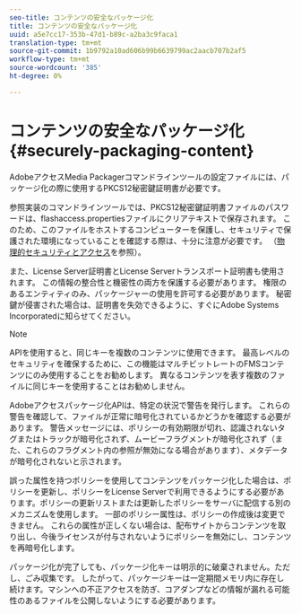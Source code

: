 ```yaml
---
seo-title: コンテンツの安全なパッケージ化
title: コンテンツの安全なパッケージ化
uuid: a5e7cc17-353b-47d1-b89c-a2ba3c9faca1
translation-type: tm+mt
source-git-commit: 1b9792a10ad606b99b6639799ac2aacb707b2af5
workflow-type: tm+mt
source-wordcount: '385'
ht-degree: 0%

---
```



# コンテンツの安全なパッケージ化{#securely-packaging-content}

AdobeアクセスMedia Packagerコマンドラインツールの設定ファイルには、パッケージ化の際に使用するPKCS12秘密鍵証明書が必要です。

参照実装のコマンドラインツールでは、PKCS12秘密鍵証明書ファイルのパスワードは、flashaccess.propertiesファイルにクリアテキストで保存されます。 このため、このファイルをホストするコンピューターを保護し、セキュリティで保護された環境になっていることを確認する際は、十分に注意が必要です。 （[物理的セキュリティとアクセス](../../aaxs-secure-deployment-guidelines/physical-sec-and-access.md)を参照）。

また、License Server証明書とLicense Serverトランスポート証明書も使用されます。 この情報の整合性と機密性の両方を保護する必要があります。 権限のあるエンティティのみ、パッケージャーの使用を許可する必要があります。 秘密鍵が侵害された場合は、証明書を失効できるように、すぐにAdobe Systems Incorporatedに知らせてください。

>[!NOTE]
>
>APIを使用すると、同じキーを複数のコンテンツに使用できます。 最高レベルのセキュリティを確保するために、この機能はマルチビットレートのFMSコンテンツにのみ使用することをお勧めします。 異なるコンテンツを表す複数のファイルに同じキーを使用することはお勧めしません。

Adobeアクセスパッケージ化APIは、特定の状況で警告を発行します。 これらの警告を確認して、ファイルが正常に暗号化されているかどうかを確認する必要があります。 警告メッセージには、ポリシーの有効期限が切れ、認識されないタグまたはトラックが暗号化されず、ムービーフラグメントが暗号化されず（また、これらのフラグメント内の参照が無効になる場合があります）、メタデータが暗号化されないと示されます。

誤った属性を持つポリシーを使用してコンテンツをパッケージ化した場合は、ポリシーを更新し、ポリシーをLicense Serverで利用できるようにする必要があります。ポリシーの更新リストまたは更新したポリシーをサーバに配信する別のメカニズムを使用します。 一部のポリシー属性は、ポリシーの作成後は変更できません。 これらの属性が正しくない場合は、配布サイトからコンテンツを取り出し、今後ライセンスが付与されないようにポリシーを無効にし、コンテンツを再暗号化します。

パッケージ化が完了しても、パッケージ化キーは明示的に破棄されません。ただし、ごみ収集です。 したがって、パッケージキーは一定期間メモリ内に存在し続けます。マシンへの不正アクセスを防ぎ、コアダンプなどの情報が漏れる可能性のあるファイルを公開しないようにする必要があります。
